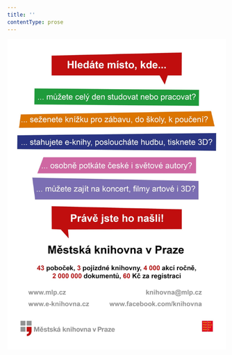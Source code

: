 ```yaml
---
title: ''
contentType: prose
---
```


<section>

![Upoutávka Městské knihovny v Praze](./resources/upoutavka_eknihy.jpg)

</section>
